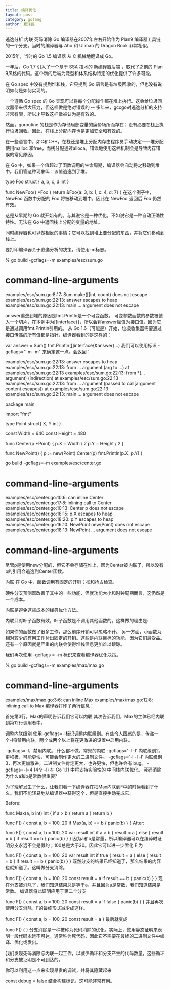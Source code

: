 ```yaml
---
title: 编译优化
layout: post
category: golang
author: 夏泽民
---
```

逃逸分析
内联
死码消除
Go 编译器在2007年左右开始作为 Plan9 编译器工具链的一个分支。当时的编译器与 Aho 和 Ullman 的 Dragon Book 非常相似。

2015年，当时的 Go 1.5 编译器 从 C 机械地翻译成 Go。

一年后，Go 1.7 引入了一个基于 SSA 技术的 新编译器后端 ，取代了之前的 Plan 9风格的代码。这个新的后端为泛型和体系结构特定的优化提供了许多可能。
<!-- more -->
在 Go spec 中没有提到堆和栈，它只提到 Go 语言是有垃圾回收的，但也没有说明如何是如何实现的。

一个遵循 Go spec 的 Go 实现可以将每个分配操作都在堆上执行。这会给垃圾回收器带来很大压力，但这样做是绝对错误的 -- 多年来，gccgo对逃逸分析的支持非常有限，所以才导致这样做被认为是有效的。

然而，goroutine 的栈是作为存储局部变量的廉价场所而存在；没有必要在栈上执行垃圾回收。因此，在栈上分配内存也是更加安全和有效的。

在一些语言中，如C和C++，在栈还是堆上分配内存由程序员手动决定——堆分配使用malloc 和free，而栈分配通过alloca。错误地使用这种机制会是导致内存错误的常见原因。

在 Go 中，如果一个值超过了函数调用的生命周期，编译器会自动将之移动到堆中。我们管这种现象叫：该值逃逸到了堆。

type Foo struct {
    a, b, c, d int
}

func NewFoo() *Foo {
    return &Foo{a: 3, b: 1, c: 4, d: 7}
}
在这个例子中，NewFoo 函数中分配的 Foo 将被移动到堆中，因此在 NewFoo 返回后 Foo 仍然有效。

这是从早期的 Go 就开始有的。与其说它是一种优化，不如说它是一种自动正确性特性。无法在 Go 中返回栈上分配的变量的地址。

同时编译器也可以做相反的事情；它可以找到堆上要分配的东西，并将它们移动到栈上。

要打印编译器关于逃逸分析的决策，请使用-m标志。

% go build -gcflags=-m examples/esc/sum.go
# command-line-arguments
examples/esc/sum.go:8:17: Sum make([]int, count) does not escape
examples/esc/sum.go:22:13: answer escapes to heap
examples/esc/sum.go:22:13: main ... argument does not escape

answer逃逸到堆的原因是fmt.Println是一个可变函数。 可变参数函数的参数被装入一个切片，在本例中为[]interface{}，所以会将answer赋值为接口值，因为它是通过调用fmt.Println引用的。 从 Go 1.6（可能是）开始，垃圾收集器需要通过接口传递的所有值都是指针，编译器看到的是这样的：

var answer = Sum()
fmt.Println([]interface{&answer}...)
我们可以使用标识 -gcflags="-m -m" 来确定这一点。会返回：

examples/esc/sum.go:22:13: answer escapes to heap
examples/esc/sum.go:22:13:      from ... argument (arg to ...) at examples/esc/sum.go:22:13
examples/esc/sum.go:22:13:      from *(... argument) (indirection) at examples/esc/sum.go:22:13
examples/esc/sum.go:22:13:      from ... argument (passed to call[argument content escapes]) at examples/esc/sum.go:22:13
examples/esc/sum.go:22:13: main ... argument does not escape


package main

import "fmt"

type Point struct{ X, Y int }

const Width = 640
const Height = 480

func Center(p *Point) {
        p.X = Width / 2
        p.Y = Height / 2
}

func NewPoint() {
        p := new(Point)
        Center(p)
        fmt.Println(p.X, p.Y)
}

go build -gcflags=-m examples/esc/center.go
# command-line-arguments
examples/esc/center.go:10:6: can inline Center
examples/esc/center.go:17:8: inlining call to Center
examples/esc/center.go:10:13: Center p does not escape
examples/esc/center.go:18:15: p.X escapes to heap
examples/esc/center.go:18:20: p.Y escapes to heap
examples/esc/center.go:16:10: NewPoint new(Point) does not escape
examples/esc/center.go:18:13: NewPoint ... argument does not escape
# command-line-arguments
尽管p是使用new分配的，但它不会存储在堆上，因为Center被内联了，所以没有p的引用会逃逸到Center函数。


内联
在 Go 中，函数调用有固定的开销；栈和抢占检查。

硬件分支预测器改善了其中的一些功能，但就功能大小和时钟周期而言，这仍然是一个成本。

内联是避免这些成本的经典优化方法。

内联只对叶子函数有效，叶子函数是不调用其他函数的。这样做的理由是:

如果你的函数做了很多工作，那么前序开销可以忽略不计。
另一方面，小函数为相对较少的有用工作付出固定的开销。这些是内联目标的功能，因为它们最受益。
还有一个原因就是严重的内联会使得堆栈信息更加难以跟踪。

我们再次使用 -gcflags = -m 标识来查看编译器优化决策。

% go build -gcflags=-m examples/max/max.go
# command-line-arguments
examples/max/max.go:3:6: can inline Max
examples/max/max.go:12:8: inlining call to Max
编译器打印了两行信息：

首先第3行，Max的声明告诉我们它可以内联
其次告诉我们，Max的主体已经内联到第12行调用者中。


调整内联级别
使用-gcflags=-l标识调整内联级别。有些令人困惑的是，传递一个-l将禁用内联，两个或两个以上将在更激进的设置中启用内联。

-gcflags=-l，禁用内联。
什么都不做，常规的内联
-gcflags='-l -l' 内联级别2，更积极，可能更快，可能会制作更大的二进制文件。
-gcflags='-l -l -l' 内联级别3，再次更加激进，二进制文件肯定更大，也许更快，但也许会有 bug。
-gcflags=-l=4 (4个 -l) 在 Go 1.11 中将支持实验性的 中间栈内联优化。
死码消除
为什么a和b是常数很重要?

为了理解发生了什么，让我们看一下编译器在把Max内联到F中的时候看到了什么。我们不能轻易地从编译器中获得这个，但是直接手动完成它。

Before:

func Max(a, b int) int {
        if a > b {
                return a
        }
        return b
}

func F() {
        const a, b = 100, 20
        if Max(a, b) == b {
                panic(b)
        }
}
After:

func F() {
        const a, b = 100, 20
        var result int
        if a > b {
                result = a
        } else {
                result = b
        }
        if result == b {
                panic(b) 
        }
}
因为a和b是常量，所以编译器可以在编译时证明分支永远不会是假的；100总是大于20。因此它可以进一步优化 F 为

func F() {
        const a, b = 100, 20
        var result int
        if true {
                result = a
        } else {
                result = b
        }
        if result == b {
                panic(b) 
        }
}
既然分支的结果已经知道了，那么结果的内容也就知道了。这叫做分支消除。

func F() {
        const a, b = 100, 20
        const result = a
        if result == b {
                panic(b) 
        }
}
现在分支被消除了，我们知道结果总是等于a，并且因为a是常数，我们知道结果是常数。 编译器将此证明应用于第二个分支

func F() {
        const a, b = 100, 20
        const result = a
        if false {
                panic(b) 
        }
}
并且再次使用分支消除，F的最终形式减少成这样。

func F() {
        const a, b = 100, 20
        const result = a
}
最后就变成

func F() {
}
分支消除是一种被称为死码消除的优化。实际上，使用静态证明来表明一段代码永远不可达，通常称为死代码，因此它不需要在最终的二进制文件中编译、优化或发出。

我们发现死码消除与内联一起工作，以减少循环和分支产生的代码数量，这些循环和分支被证明是不可到达的。

你可以利用这一点来实现昂贵的调试，并将其隐藏起来

const debug = false
结合构建标记，这可能非常有用。
